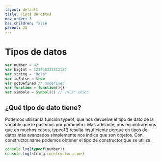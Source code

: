 ```yaml
---
layout: default
title: Tipos de datos
nav_order: 3
has_children: false
parent: JS
---
```


# Tipos de datos
```js
var number = 42
var bigInt = 123445323412124 
var string = "Hola"
var isFalse = true
var notDefined // undefined
var function = function(){}
var simbolo = Symbol(1) // valir unico
```

## ¿Qué tipo de dato tiene?
Podemos utilizar la función typeof, que nos devuelve el tipo de dato de la variable que le pasemos por parámetro. Más adelante, nos encontraremos que en muchos casos, typeof() resulta insuficiente porque en tipos de datos más avanzados simplemente nos indica que son objetos. Con constructor.name podemos obtener el tipo de constructor que se utiliza.
```js
console.log(typeof(number))
console.log(string.constructor.name)
```
